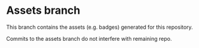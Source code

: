 # Assets branch

This branch contains the assets (e.g. badges) generated for this repository.

Commits to the assets branch do not interfere with remaining repo.
